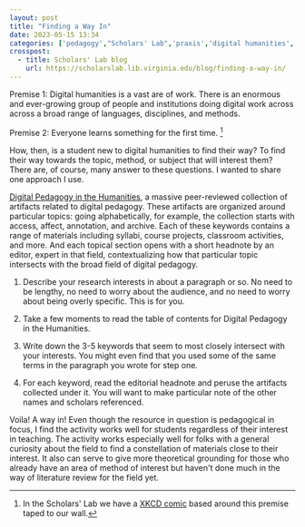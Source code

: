 ```yaml
---
layout: post
title: "Finding a Way In"
date: 2023-05-15 13:34
categories: ['pedagogy',"Scholars' Lab",'praxis','digital humanities','collaboration']
crosspost:
  - title: Scholars' Lab blog
    url: https://scholarslab.lib.virginia.edu/blog/finding-a-way-in/
---
```


Premise 1: Digital humanities is a vast are of work. There is an enormous and ever-growing group of people and institutions doing digital work across across a broad range of languages, disciplines, and methods.

Premise 2: Everyone learns something for the first time. [^1]

How, then, is a student new to digital humanities to find their way? To find their way towards the topic, method, or subject that will interest them? There are, of course, many answer to these questions. I wanted to share one approach I use. 

[Digital Pedagogy in the Humanities](https://digitalpedagogy.hcommons.org/), a massive peer-reviewed collection of artifacts related to digital pedagogy. These artifacts are organized around particular topics: going alphabetically, for example, the collection starts with access, affect, annotation, and archive. Each of these keywords contains a range of materials including syllabi, course projects, classroom activities, and more. And each topical section opens with a short headnote by an editor, expert in that field, contextualizing how that particular topic intersects with the broad field of digital pedagogy.

1. Describe your research interests in about a paragraph or so. No need to be lengthy, no need to worry about the audience, and no need to worry about being overly specific. This is for you.

2. Take a few moments to read the table of contents for Digital Pedagogy in the Humanities. 

3. Write down the 3-5 keywords that seem to most closely intersect with your interests. You might even find that you used some of the same terms in the paragraph you wrote for step one. 

4. For each keyword, read the editorial headnote and peruse the artifacts collected under it. You will want to make particular note of the other names and scholars referenced.

Voila! A way in! Even though the resource in question is pedagogical in focus, I find the activity works well for students regardless of their interest in teaching. The activity works especially well for folks with a general curiosity about the field to find a constellation of materials close to their interest. It also can serve to give more theoretical grounding for those who already have an area of method of interest but haven't done much in the way of literature review for the field yet. 


[^1]: In the Scholars' Lab we have a [XKCD comic](https://xkcd.com/1053/) based around this premise taped to our wall.